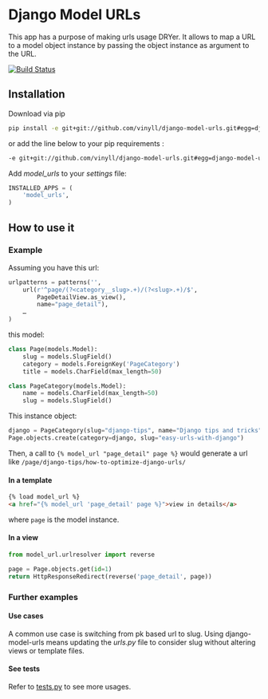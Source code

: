 # Django Model URLs

This app has a purpose of making urls usage DRYer.
It allows to map a URL to a model object instance by passing the object instance
as argument to the URL.

[![Build Status](https://travis-ci.org/vinyll/django-model-urls.png)](https://travis-ci.org/vinyll/django-model-urls)

## Installation

Download via pip

```bash
pip install -e git+git://github.com/vinyll/django-model-urls.git#egg=django-model-urls
```

or add the line below to your pip requirements :

```bash
-e git+git://github.com/vinyll/django-model-urls.git#egg=django-model-urls
```

Add _model_urls_ to your _settings_ file:

```python
INSTALLED_APPS = (
    'model_urls',
)
```


## How to use it


### Example

Assuming you have this url:

```python
urlpatterns = patterns('',
    url(r'^page/(?<category__slug>.+)/(?<slug>.+)/$',
        PageDetailView.as_view(),
        name="page_detail"),
    …
)
```

this model:

```python
class Page(models.Model):
    slug = models.SlugField()
    category = models.ForeignKey('PageCategory')
    title = models.CharField(max_length=50)

class PageCategory(models.Model):
    name = models.CharField(max_length=50)
    slug = models.SlugField()
```

This instance object:

```python
django = PageCategory(slug="django-tips", name="Django tips and tricks")
Page.objects.create(category=django, slug="easy-urls-with-django")
```

Then, a call to `{% model_url "page_detail" page %}` would generate a url like
`/page/django-tips/how-to-optimize-django-urls/`


#### In a template

```html
{% load model_url %}
<a href="{% model_url 'page_detail' page %}">view in details</a>
```

where `page` is the model instance.


#### In a view

```python
from model_url.urlresolver import reverse

page = Page.objects.get(id=1)
return HttpResponseRedirect(reverse('page_detail', page))
```

### Further examples

#### Use cases

A common use case is switching from pk based url to slug.
Using django-model-urls means updating the _urls.py_ file to consider slug
without altering views or template files.


#### See tests

Refer to [tests.py](https://github.com/vinyll/django-model-urls/blob/master/model_urls/tests.py)
to see more usages.
